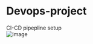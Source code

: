 # Devops-project
CI-CD pipepline setup  
![image](https://drive.google.com/uc?export=view&id=1fPVhfuc9N8DvfKVVWfiRclIrcpLDNAg6)
